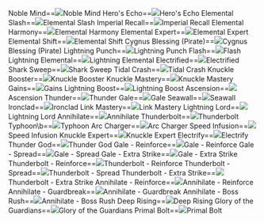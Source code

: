 Noble Mind==<img src="upload/mxd/Thunder_Breaker/Skill_Noble_Mind.png"/>Noble Mind
Hero's Echo==<img src="upload/mxd/Thunder_Breaker/Skill_Echo_of_Hero.png"/>Hero's Echo
Elemental Slash==<img src="upload/mxd/Thunder_Breaker/Skill_Elemental_Slash.png"/>Elemental Slash
Imperial Recall==<img src="upload/mxd/Thunder_Breaker/Skill_Imperial_Recall.png"/>Imperial Recall
Elemental Harmony==<img src="upload/mxd/Thunder_Breaker/Skill_Elemental_Harmony.png"/>Elemental Harmony
Elemental Expert==<img src="upload/mxd/Thunder_Breaker/Skill_Elemental_Expert.png"/>Elemental Expert
Elemental Shift==<img src="upload/mxd/Thunder_Breaker/Skill_Elemental_Shift.png"/>Elemental Shift
Cygnus Blessing (Pirate)==<img src="upload/mxd/Thunder_Breaker/Skill_Cygnus_Blessing.png"/>Cygnus Blessing (Pirate)
Lightning Punch==<img src="upload/mxd/Thunder_Breaker/Skill_Lightning_Punch.png"/>Lightning Punch
Flash==<img src="upload/mxd/Thunder_Breaker/Skill_Flash.png"/>Flash
Lightning Elemental==<img src="upload/mxd/Thunder_Breaker/Skill_Lightning_Elemental.png"/>Lightning Elemental
Electrified==<img src="upload/mxd/Thunder_Breaker/Skill_Electrified.png"/>Electrified
Shark Sweep==<img src="upload/mxd/Thunder_Breaker/Skill_Shark_Sweep.png"/>Shark Sweep
Tidal Crash==<img src="upload/mxd/Thunder_Breaker/Skill_Tidal_Crash.png"/>Tidal Crash
Knuckle Booster==<img src="upload/mxd/Thunder_Breaker/Skill_Knuckle_Booster.png"/>Knuckle Booster
Knuckle Mastery==<img src="upload/mxd/Thunder_Breaker/Skill_Knuckle_Mastery.png"/>Knuckle Mastery
Gains==<img src="upload/mxd/Thunder_Breaker/Skill_Gains.png"/>Gains
Lightning Boost==<img src="upload/mxd/Thunder_Breaker/Skill_Lightning_Boost.png"/>Lightning Boost
Ascension==<img src="upload/mxd/Thunder_Breaker/Skill_Ascension.png"/>Ascension
Thunder==<img src="upload/mxd/Thunder_Breaker/Skill_Thunder.png"/>Thunder
Gale==<img src="upload/mxd/Thunder_Breaker/Skill_Gale.png"/>Gale
Seawall==<img src="upload/mxd/Thunder_Breaker/Skill_Seawall.png"/>Seawall
Ironclad==<img src="upload/mxd/Thunder_Breaker/Skill_Ironclad.png"/>Ironclad
Link Mastery==<img src="upload/mxd/Thunder_Breaker/Skill_Link_Mastery.png"/>Link Mastery
Lightning Lord==<img src="upload/mxd/Thunder_Breaker/Skill_Lightning_Lord.png"/>Lightning Lord
Annihilate==<img src="upload/mxd/Thunder_Breaker/Skill_Annihilate.png"/>Annihilate
Thunderbolt==<img src="upload/mxd/Thunder_Breaker/Skill_Thunderbolt.png"/>Thunderbolt
Typhoon\b==<img src="upload/mxd/Thunder_Breaker/Skill_Typhoon.png"/>Typhoon
Arc Charger==<img src="upload/mxd/Thunder_Breaker/Skill_Arc_Charger.png"/>Arc Charger
Speed Infusion==<img src="upload/mxd/Thunder_Breaker/Skill_Speed_Infusion.png"/>Speed Infusion
Knuckle Expert==<img src="upload/mxd/Thunder_Breaker/Skill_Pirate's_Revenge.png"/>Knuckle Expert
Electrify==<img src="upload/mxd/Thunder_Breaker/Skill_Electrify.png"/>Electrify
Thunder God==<img src="upload/mxd/Thunder_Breaker/Skill_Thunder_God.png"/>Thunder God
Gale \- Reinforce==<img src="upload/mxd/Thunder_Breaker/Skill_Gale_-_Reinforce.png"/>Gale - Reinforce
Gale \- Spread==<img src="upload/mxd/Thunder_Breaker/Skill_Gale_-_Spread.png"/>Gale - Spread
Gale \- Extra Strike==<img src="upload/mxd/Thunder_Breaker/Skill_Gale_-_Extra_Strike.png"/>Gale - Extra Strike
Thunderbolt \- Reinforce==<img src="upload/mxd/Thunder_Breaker/Skill_Thunderbolt_-_Reinforce.png"/>Thunderbolt - Reinforce
Thunderbolt \- Spread==<img src="upload/mxd/Thunder_Breaker/Skill_Thunderbolt_-_Spread.png"/>Thunderbolt - Spread
Thunderbolt \- Extra Strike==<img src="upload/mxd/Thunder_Breaker/Skill_Thunderbolt_-_Extra_Strike.png"/>Thunderbolt - Extra Strike
Annihilate \- Reinforce==<img src="upload/mxd/Thunder_Breaker/Skill_Annihilate_-_Reinforce.png"/>Annihilate - Reinforce
Annihilate \- Guardbreak==<img src="upload/mxd/Thunder_Breaker/Skill_Annihilate_-_Guardbreak.png"/>Annihilate - Guardbreak
Annihilate \- Boss Rush==<img src="upload/mxd/Thunder_Breaker/Skill_Annihilate_-_Boss_Rush.png"/>Annihilate - Boss Rush
Deep Rising==<img src="upload/mxd/Thunder_Breaker/Skill_Deep_Rising.png"/>Deep Rising
Glory of the Guardians==<img src="upload/mxd/Thunder_Breaker/Skill_Glory_of_the_Guardians_(Thunder_Breaker).png"/>Glory of the Guardians
Primal Bolt==<img src="upload/mxd/Thunder_Breaker/Skill_Primal_Bolt.png"/>Primal Bolt
